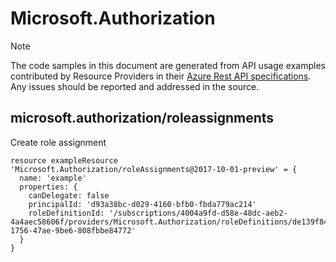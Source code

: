 # Microsoft.Authorization
  
> [!NOTE]
> The code samples in this document are generated from API usage examples contributed by Resource Providers in their [Azure Rest API specifications](https://github.com/Azure/azure-rest-api-specs). Any issues should be reported and addressed in the source.


## microsoft.authorization/roleassignments

Create role assignment
```bicep
resource exampleResource 'Microsoft.Authorization/roleAssignments@2017-10-01-preview' = {
  name: 'example'
  properties: {
    canDelegate: false
    principalId: 'd93a38bc-d029-4160-bfb0-fbda779ac214'
    roleDefinitionId: '/subscriptions/4004a9fd-d58e-48dc-aeb2-4a4aec58606f/providers/Microsoft.Authorization/roleDefinitions/de139f84-1756-47ae-9be6-808fbbe84772'
  }
}
```

